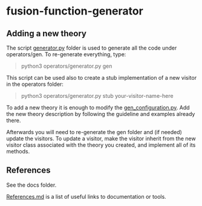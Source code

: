 # fusion-function-generator

## Adding a new theory

The script [generator.py](operators/generator.py) folder is used to generate all the code under operators/gen.
To re-generate everything, type:

> python3 operators/generator.py gen

This script can be used also to create a stub implementation of a new visitor in the operators folder:

> python3 operators/generator.py stub your-visitor-name-here

To add a new theory it is enough to modify the [gen_configuration.py](operators/gen_configuration.py). 
Add the new theory description by following the guideline and examples already there.

Afterwards you will need to re-generate the gen folder and (if needed) update the visitors.
To update a visitor, make the visitor inherit from the new visitor class associated with the theory you created,
and implement all of its methods.

## References

See the docs folder.

[References.md](docs/References.md) is a list of useful links to documentation or tools.
